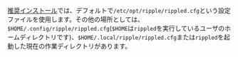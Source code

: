 [推奨インストール](../infrastructure/installation/index.md)では、デフォルトで`/etc/opt/ripple/rippled.cfg`という設定ファイルを使用します。その他の場所としては、`$HOME/.config/ripple/rippled.cfg`(`$HOME`は`rippled`を実行しているユーザのホームディレクトリです)、`$HOME/.local/ripple/rippled.cfg`または`rippled`を起動した現在の作業ディレクトリがあります。
